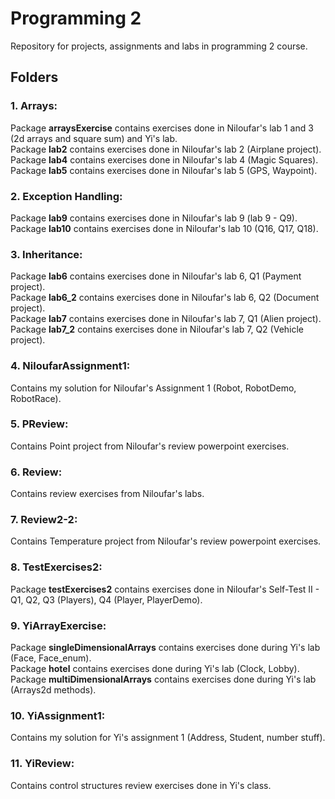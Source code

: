 # Programming 2

Repository for projects, assignments and labs in programming 2 course.

## Folders

### 1. Arrays:

<p>
    Package <b>arraysExercise</b> contains exercises done in Niloufar's lab 1 and 3 (2d arrays and square sum) and Yi's lab. <br>
    Package <b>lab2</b> contains exercises done in Niloufar's lab 2 (Airplane project). <br>
    Package <b>lab4</b> contains exercises done in Niloufar's lab 4 (Magic Squares). <br>
    Package <b>lab5</b> contains exercises done in Niloufar's lab 5 (GPS, Waypoint). 
</p>

### 2. Exception Handling:

<p> 
    Package <b>lab9</b> contains exercises done in Niloufar's lab 9 (lab 9 - Q9). <br>
    Package <b>lab10</b> contains exercises done in Niloufar's lab 10 (Q16, Q17, Q18). 
</p>

### 3. Inheritance: 

<p> 
    Package <b>lab6</b> contains exercises done in Niloufar's lab 6, Q1 (Payment project). <br>
    Package <b>lab6_2</b> contains exercises done in Niloufar's lab 6, Q2 (Document project). <br>
    Package <b>lab7</b> contains exercises done in Niloufar's lab 7, Q1 (Alien project). <br>
    Package <b>lab7_2</b> contains exercises done in Niloufar's lab 7, Q2 (Vehicle project). 
</p>

### 4. NiloufarAssignment1: 

<p> 
    Contains my solution for Niloufar's Assignment 1 (Robot, RobotDemo, RobotRace). <br>
</p>

###  5. PReview: 

<p>
    Contains Point project from Niloufar's review powerpoint exercises. 
</p>

### 6. Review:

<p> 
    Contains review exercises from Niloufar's labs.
</p>

### 7. Review2-2:

<p> 
    Contains Temperature project from Niloufar's review powerpoint exercises. 
</p>

### 8. TestExercises2:

<p>
    Package <b>testExercises2</b> contains exercises done in Niloufar's Self-Test II - Q1, Q2, Q3 (Players), Q4 (Player, PlayerDemo). <br>
</p>

### 9. YiArrayExercise:

<p> 
    Package <b>singleDimensionalArrays</b> contains exercises done during Yi's lab (Face, Face_enum). <br>
    Package <b>hotel</b> contains exercises done during Yi's lab (Clock, Lobby). <br>
    Package <b>multiDimensionalArrays</b> contains exercises done during Yi's lab (Arrays2d methods).
</p>

### 10. YiAssignment1:

<p>
    Contains my solution for Yi's assignment 1 (Address, Student, number stuff).
</p>

### 11. YiReview:

<p> 
    Contains control structures review exercises done in Yi's class.
</p>